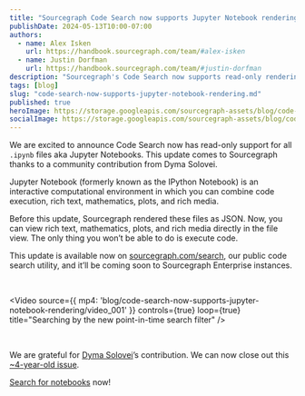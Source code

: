 ```yaml
---
title: "Sourcegraph Code Search now supports Jupyter Notebook rendering"
publishDate: 2024-05-13T10:00-07:00
authors:
  - name: Alex Isken
    url: https://handbook.sourcegraph.com/team/#alex-isken
  - name: Justin Dorfman
    url: https://handbook.sourcegraph.com/team/#justin-dorfman
description: "Sourcegraph's Code Search now supports read-only rendering of Jupyter Notebooks (.ipynb files), allowing users to view rich text, mathematics, plots, and media directly in the file view. "
tags: [blog]
slug: "code-search-now-supports-jupyter-notebook-rendering.md"
published: true
heroImage: https://storage.googleapis.com/sourcegraph-assets/blog/code-search-now-supports-jupyter-notebook-rendering/code-search-now-supports-jupyter-notebook-rendering-og.jpg
socialImage: https://storage.googleapis.com/sourcegraph-assets/blog/code-search-now-supports-jupyter-notebook-rendering/code-search-now-supports-jupyter-notebook-rendering-og.jpg
---
```


We are excited to announce Code Search now has read-only support for all `.ipynb` files aka Jupyter Notebooks. This update comes to Sourcegraph thanks to a community contribution from Dyma Solovei.

Jupyter Notebook (formerly known as the IPython Notebook) is an interactive computational environment in which you can combine code execution, rich text, mathematics, plots, and rich media.

Before this update, Sourcegraph rendered these files as JSON. Now, you can view rich text, mathematics, plots, and rich media directly in the file view. The only thing you won’t be able to do is execute code.

This update is available now on [sourcegraph.com/search](http://Sourcegraph.com/search), our public code search utility, and it’ll be coming soon to Sourcegraph Enterprise instances.

<br/>

<Video
  source={{
    mp4: 'blog/code-search-now-supports-jupyter-notebook-rendering/video_001'
  }}
  controls={true}
  loop={true}
  title="Searching by the new point-in-time search filter"
/>

<br/>

We are grateful for [Dyma Solovei](https://github.com/bevzzz)’s contribution. We can now close out this [~4-year-old issue](https://github.com/sourcegraph/sourcegraph/issues/10203). 

[Search for notebooks](https://sourcegraph.com/search?q=context:global+file:ipynb&patternType=keyword&sm=0) now!
